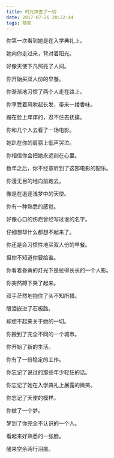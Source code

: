 ```yaml
---
title: 时光抹去了一切
date: 2017-07-26 20:22:44
tags: 随笔
---
```


你第一次看到她是在入学典礼上。

她向你走过来，背对着阳光。

好像天使下凡照亮了人间。
<!-- more -->
你开始买双人份的早餐。

你渐渐地习惯了两个人走在路上。

你享受着风吹起长发，带来一缕香味。

蹭在脸上痒痒的，忍不住去抚摸。

你和几个人去看了一场电影。

她趴在你的肩膀上低声哭泣。

你相信你会把她永远刻在心里。

数年之后，你不经意听到了这部电影的配乐。

你漫无目的地向前跑去。

像是在追逐浅梦中的天使。

你有一种熟悉的感觉。

好像心口的伤疤曾经写过谁的名字。

仔细想却什么都想不起来了。

你还是会习惯性地买双人份的早餐。

但你不知道你要给谁。

你看着昏黄的灯光下是拉得长长的一个人影。

你突然蹲下哭了起来。

双手茫然地抱住了头不知所措。

眼泪嵌进了石板路。

却想不起来关于她的一切。

你搬到了完全不同的一个城市。

你开始了新的生活。

你有了一份稳定的工作。

你忘记了说过的那些年少轻狂的话。

你忘记了她在入学典礼上展露的微笑。

你忘记了天使的模样。

你做了一个梦。

梦到了你完全不认识的一个人。

看起来好熟悉的一张脸。

醒来空余两行泪痕。